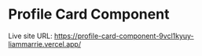 # Profile Card Component
Live site URL:
https://profile-card-component-9vcl1kyuy-liammarrie.vercel.app/
